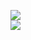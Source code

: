 [![](https://img.shields.io/badge/Made%20With-Github%20Spray-lightgrey.svg?style=for-the-badge&logo=github)](https://github.com/Annihil/github-spray#5200)  
[![](https://i.imgur.com/2DrTn0Z.gif)](https://github.com/Annihil/github-spray)